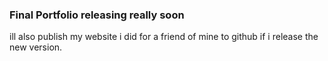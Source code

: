 ### Final Portfolio releasing really soon
ill also publish my website i did for a friend of mine to github if i release the new version.
